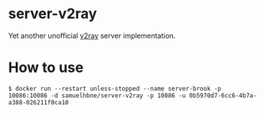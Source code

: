 # server-v2ray
Yet another unofficial [v2ray](https://github.com/v2ray) server implementation.

# How to use
```
$ docker run --restart unless-stopped --name server-brook -p 10086:10086 -d samuelhbne/server-v2ray -p 10086 -u 0b5970d7-6cc6-4b7a-a388-026211f0ca10
```
